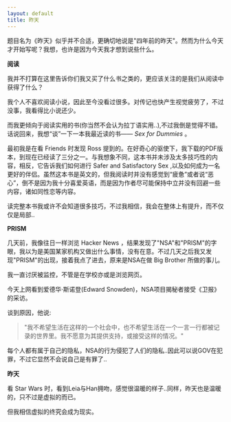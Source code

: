 ```yaml
---
layout: default
title: 昨天
---
```


题目名为《昨天》似乎并不合适，更确切地说是"四年前的昨天"。然而为什么今天才开始写呢？我想，也许是因为今天我才想到说些什么。

**阅读**

我并不打算在这里告诉你们我又买了什么书之类的，更应该关注的是我们从阅读中获得了什么？

我个人不喜欢阅读小说，因此至今没看过很多。对传记也快产生视觉疲劳了，不过没事，我看得比小说还少。

而我更倾向于阅读实用的书(你当然不会认为拉丁语实用..),不过我倒是觉得不错。话说回来，我想“谈”一下一本我最近读的书—— *Sex for Dummies* 。

最初我是在看 Friends 时发现 Ross 提到的。在好奇心的驱使下，我下载的PDF版本，到现在已经读了三分之一。与我想象不同，这本书并未涉及太多技巧性的内容，相反，它告诉我们如何进行 Safer and Satisfactory Sex ,以及如何成为一名更好的伴侣。虽然这本书是英文的，但我阅读时并没有感觉到“疲惫”或者说“恶心”，倒不是因为我十分喜爱英语，而是因为作者尽可能保持中立并没有回避一些内容，诸如同性恋等内容。

读完整本书我或许不会知道很多技巧，不过我相信，我会在整体上有提升，而不仅仅是局部..

**PRISM**

几天前，我像往日一样浏览 Hacker News ，结果发现了"NSA"和"PRISM"的字眼，我以为是美国某家机构又做出什么事情，没有在意。不过几天之后我又发现"PRISM"的出现，接着我点了进去，原来是NSA在做 Big Brother 所做的事儿。

我一直讨厌被监控，不管是在学校亦或是浏览网页。

今天上网看到爱德华·斯诺登(Edward Snowden)，NSA项目揭秘者接受《卫报》的采访。

谈到原因，他说:

> "我不希望生活在这样的一个社会中，也不希望生活在一个一言一行都被记录的世界里。我不愿意为其提供支持，或接受这样的情况。"

每个人都有属于自己的隐私，NSA的行为侵犯了人们的隐私..因此可以说GOV在犯罪，不过它显然不会说自己是有罪了..

**昨天**

看 Star Wars 时，看到Leia与Han拥吻，感觉很温暖的样子..同样，昨天也是温暖的，只不过是虚拟的而已。

但我相信虚拟的终究会成为现实。